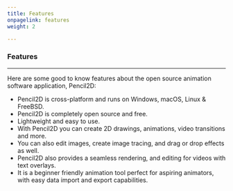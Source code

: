 ```yaml
---
title: Features
onpagelink: features
weight: 2

---
```


### **Features**
--------

Here are some good to know features about the open source animation software application, Pencil2D:

- Pencil2D is cross-platform and runs on Windows, macOS, Linux & FreeBSD.
- Pencil2D is completely open source and free.
- Lightweight and easy to use.
- With Pencil2D you can create 2D drawings, animations, video transitions and more.
- You can also edit images, create image tracing, and drag or drop effects as well.
- Pencil2D also provides a seamless rendering, and editing for videos with text overlays.
- It is a beginner friendly animation tool perfect for aspiring animators, with easy data import and export capabilities.
